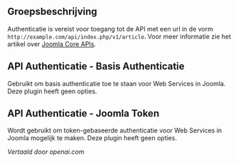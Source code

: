 <!-- Filename: Chunk4x:Extensions_Plugin_Manager_Edit_API_Authentication_Group  / Display title: API-authenticatiegroep -->

## Groepsbeschrijving

Authenticatie is vereist voor toegang tot de API met een url in de vorm `http://example.com/api/index.php/v1/article`. Voor meer informatie zie het artikel over [Joomla Core APIs](https://docs.joomla.org/J4.x:Joomla_Core_APIs/en).

## API Authenticatie - Basis Authenticatie

Gebruikt om basis authenticatie toe te staan voor Web Services in Joomla. Deze plugin heeft geen opties.

## API Authenticatie - Joomla Token

Wordt gebruikt om token-gebaseerde authenticatie voor Web Services in Joomla mogelijk te maken. Deze plugin heeft geen opties.

*Vertaald door openai.com*

